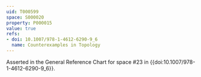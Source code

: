 ```yaml
---
uid: T000599
space: S000020
property: P000015
value: true
refs:
- doi: 10.1007/978-1-4612-6290-9_6
  name: Counterexamples in Topology
---
```



Asserted in the General Reference Chart for space #23 in
{{doi:10.1007/978-1-4612-6290-9_6}}.
